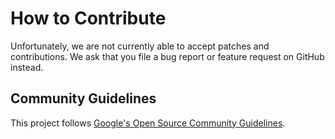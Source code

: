 # How to Contribute

Unfortunately, we are not currently able to accept patches and contributions.
We ask that you file a bug report or feature request on GitHub instead.

## Community Guidelines

This project follows [Google's Open Source Community
Guidelines](https://opensource.google.com/conduct/).
